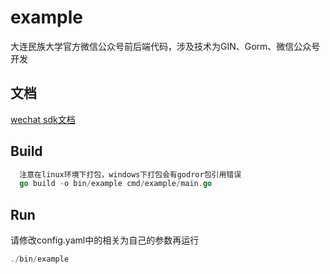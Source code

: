 # example

大连民族大学官方微信公众号前后端代码，涉及技术为GIN、Gorm、微信公众号开发

## 文档
[wechat sdk文档](https://silenceper.com/wechat)

## Build 
```go
  注意在linux环境下打包，windows下打包会有godror包引用错误
  go build -o bin/example cmd/example/main.go
```
## Run
请修改config.yaml中的相关为自己的参数再运行
```go
./bin/example
```